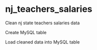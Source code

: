 # nj_teachers_salaries

Clean nj state teachers salaries data

Create MySQL table 

Load cleaned data into MySQL table
